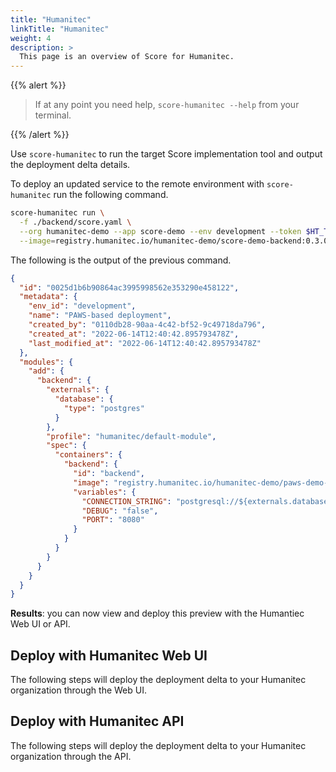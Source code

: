```yaml
---
title: "Humanitec"
linkTitle: "Humanitec"
weight: 4
description: >
  This page is an overview of Score for Humanitec.
---
```


{{% alert %}}

> If at any point you need help, `score-humanitec --help` from your terminal.

{{% /alert %}}

Use `score-humanitec` to run the target Score implementation tool and output the deployment delta details.

To deploy an updated service to the remote environment with `score-humanitec` run the following command.

```bash
score-humanitec run \
  -f ./backend/score.yaml \
  --org humanitec-demo --app score-demo --env development --token $HT_TOKEN \
  --image=registry.humanitec.io/humanitec-demo/score-demo-backend:0.3.0
```

The following is the output of the previous command.

```json
{
  "id": "0025d1b6b90864ac3995998562e353290e458122",
  "metadata": {
    "env_id": "development",
    "name": "PAWS-based deployment",
    "created_by": "0110db28-90aa-4c42-bf52-9c49718da796",
    "created_at": "2022-06-14T12:40:42.895793478Z",
    "last_modified_at": "2022-06-14T12:40:42.895793478Z"
  },
  "modules": {
    "add": {
      "backend": {
        "externals": {
          "database": {
            "type": "postgres"
          }
        },
        "profile": "humanitec/default-module",
        "spec": {
          "containers": {
            "backend": {
              "id": "backend",
              "image": "registry.humanitec.io/humanitec-demo/paws-demo-backend:0.3.0",
              "variables": {
                "CONNECTION_STRING": "postgresql://${externals.database.username}:${externals.database.password}@${externals.database.host}:${externals.database.port}/${externals.database.name}",
                "DEBUG": "false",
                "PORT": "8080"
              }
            }
          }
        }
      }
    }
  }
}
```

**Results**: you can now view and deploy this preview with the Humantiec Web UI or API.

## Deploy with Humanitec Web UI

The following steps will deploy the deployment delta to your Humanitec organization through the Web UI.

## Deploy with Humanitec API

The following steps will deploy the deployment delta to your Humanitec organization through the API.
